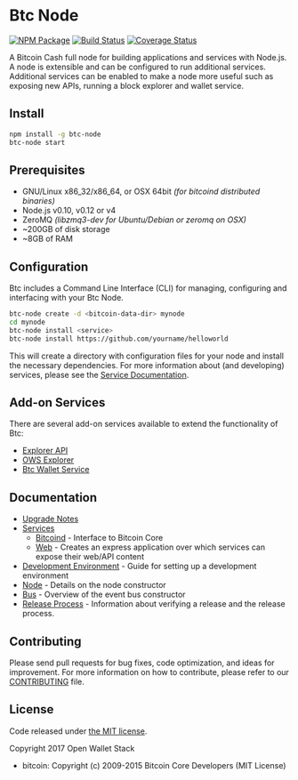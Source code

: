 Btc Node
============

[![NPM Package](https://img.shields.io/npm/v/btc-node.svg?style=flat-square)](https://www.npmjs.org/package/btc-node)
[![Build Status](https://img.shields.io/travis/owstack/btc-node.svg?branch=master&style=flat-square)](https://travis-ci.org/owstack/btc-node)
[![Coverage Status](https://img.shields.io/coveralls/owstack/btc-node.svg?style=flat-square)](https://coveralls.io/r/owstack/btc-node)

A Bitcoin Cash full node for building applications and services with Node.js. A node is extensible and can be configured to run additional services.  Additional services can be enabled to make a node more useful such as exposing new APIs, running a block explorer and wallet service.

## Install

```bash
npm install -g btc-node
btc-node start
```

## Prerequisites

- GNU/Linux x86_32/x86_64, or OSX 64bit *(for bitcoind distributed binaries)*
- Node.js v0.10, v0.12 or v4
- ZeroMQ *(libzmq3-dev for Ubuntu/Debian or zeromq on OSX)*
- ~200GB of disk storage
- ~8GB of RAM

## Configuration

Btc includes a Command Line Interface (CLI) for managing, configuring and interfacing with your Btc Node.

```bash
btc-node create -d <bitcoin-data-dir> mynode
cd mynode
btc-node install <service>
btc-node install https://github.com/yourname/helloworld
```

This will create a directory with configuration files for your node and install the necessary dependencies. For more information about (and developing) services, please see the [Service Documentation](docs/services.md).

## Add-on Services

There are several add-on services available to extend the functionality of Btc:

- [Explorer API](https://github.com/owstack/btc-explorer-api)
- [OWS Explorer](https://github.com/owstack/ows-explorer)
- [Btc Wallet Service](https://github.com/owstack/btc-wallet-service)

## Documentation

- [Upgrade Notes](docs/upgrade.md)
- [Services](docs/services.md)
  - [Bitcoind](docs/services/bitcoind.md) - Interface to Bitcoin Core
  - [Web](docs/services/web.md) - Creates an express application over which services can expose their web/API content
- [Development Environment](docs/development.md) - Guide for setting up a development environment
- [Node](docs/node.md) - Details on the node constructor
- [Bus](docs/bus.md) - Overview of the event bus constructor
- [Release Process](docs/release.md) - Information about verifying a release and the release process.

## Contributing

Please send pull requests for bug fixes, code optimization, and ideas for improvement. For more information on how to contribute, please refer to our [CONTRIBUTING](https://github.com/owstack/btc/blob/master/CONTRIBUTING.md) file.

## License

Code released under [the MIT license](https://github.com/owstack/btc-node/blob/master/LICENSE).

Copyright 2017 Open Wallet Stack

- bitcoin: Copyright (c) 2009-2015 Bitcoin Core Developers (MIT License)
